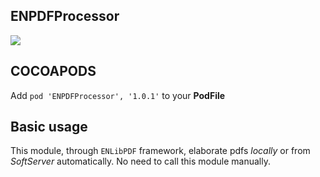 ## ENPDFProcessor

![](https://badgen.net/badge/stable/1.0.1/blue)

## COCOAPODS

Add `pod 'ENPDFProcessor', '1.0.1'` to your **PodFile**

## Basic usage

This module, through `ENLibPDF` framework, elaborate pdfs _locally_ or from _SoftServer_ automatically. No need to call this module manually.
